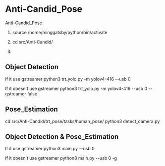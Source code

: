 # Anti-Candid_Pose
Anti-Candid_Pose

1. source /home/minggatsby/python/bin/activate

2. cd src/Anti-Candid/

3.
## Object Detection

If it use gstreamer
python3 trt_yolo.py -m yolov4-416 --usb 0

If it doesn't use gstreamer
python3 trt_yolo.py -m yolov4-416 --usb 0 --gstreamer false 


## Pose_Estimation

cd src/Anti-Candid/trt_pose/tasks/human_pose/
python3 detect_camera.py


## Object Detection & Pose_Estimation

If it use gstreamer
python3 main.py --usb 0

If it doesn't use gstreamer
python3 main.py --usb 0 -g 
